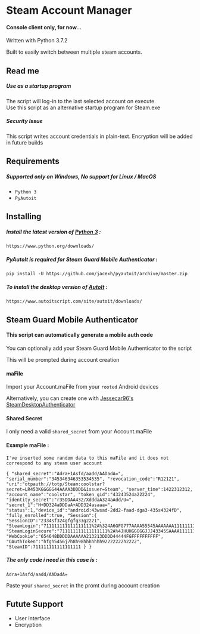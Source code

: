 # Steam Account Manager

#### Console client only, for now...
Written with Python 3.7.2

Built to easily switch between multiple steam accounts. 

[python]: https://www.python.org/downloads/
[autoit]: https://www.autoitscript.com/site/autoit/downloads/
[jessicar98]: https://github.com/Jessecar96/SteamDesktopAuthenticator

## Read me

##### Use as a startup program
The script will log-in to the last selected account on execute.  
Use this script as an alternative startup program for Steam.exe

##### Security Issue
This script writes account credentials in plain-text. Encryption will be added in future builds

## Requirements
##### Supported only on Windows, No support for Linux / MacOS
- `Python 3`
- `PyAutoit`


## Installing

##### Install the latest version of [Python 3][python] :

```
https://www.python.org/downloads/
```

##### PyAutoIt is required for Steam Guard Mobile Authenticator :

```
pip install -U https://github.com/jacexh/pyautoit/archive/master.zip
```

##### To install the desktop version of [AutoIt][autoit] :

```
https://www.autoitscript.com/site/autoit/downloads/
```

## Steam Guard Mobile Authenticator
#### This script can automatically generate a mobile auth code
You can optionally add your Steam Guard Mobile Authenticator to the script

This will be prompted during account creation

#### maFile
Import your Account.maFile from your `rooted` Android devices

Alternatively, you can create one with [Jessecar96's SteamDesktopAuthenticator][jessicar98]

#### Shared Secret
I only need a valid `shared_secret` from your Account.maFile
#### Example maFile : 
`I've inserted some random data to this maFile and it does not correspond to any steam user account`
```
{ "shared_secret":"Adra+1Asfd/aadd/AADadA=", "serial_number":"345346346353534535", "revocation_code":"R12121", "uri":"otpauth://totp/Steam:coolstar?secret=LR453KGGGGG44AAAA3DDDD&issuer=Steam", "server_time":1422312312, "account_name":"coolstar", "token_gid":"43243524a22224", "identity_secret":"r35DDAA432/XdddaA324aAdd/U=", "secret_1":"H+DD324aDDDaA+ADD324asaaa=", "status":1,"device_id":"android:43wsad-2dd2-faad-dga3-435s4324fD", "fully_enrolled":true, "Session":{ "SessionID":"2334sf324gfgfg33g2221", "SteamLogin":"711111111111111111%2A%324A6GFG777AAAA55545AAAAAAA111111111111", "SteamLoginSecure":"711111111111111111%2A%4JHUHGGGGGJJJ43345SAAAA111111111DDD", "WebCookie":"654648DDDDDAAAAAA213213DDDD44444FGFFFFFFFFFF", "OAuthToken":"hfgh5456j7h8h98hhhhhhh92222222h2222", "SteamID":711111111111111111 } }
```
##### The only code i need in this case is :
```
Adra+1Asfd/aadd/AADadA=
```
Paste your `shared_secret` in the promt during account creation

## Futute Support
* User Interface
* Encryption



